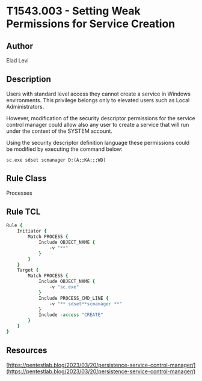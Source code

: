 # T1543.003 - Setting Weak Permissions for Service Creation

## Author
Elad Levi

## Description
Users with standard level access they cannot create a service in Windows environments. This privilege belongs only to elevated users such as Local Administrators. 

However, modification of the security descriptor permissions for the service control manager could allow also any user to create a service that will run under the context of the SYSTEM account.

Using the security descriptor definition language these permissions could be modified by executing the command below:

`sc.exe sdset scmanager D:(A;;KA;;;WD)`

## Rule Class
Processes

## Rule TCL
```tcl
Rule {
	Initiator {
		Match PROCESS {
			Include OBJECT_NAME {
				-v "**"
			}
		}
    }
	Target {
		Match PROCESS {
			Include OBJECT_NAME { 					
				-v "sc.exe"
			}
			Include PROCESS_CMD_LINE {
				-v "** sdset**scmanager **"
			}
			Include -access "CREATE"
		}
	}
}
```

## Resources
[https://pentestlab.blog/2023/03/20/persistence-service-control-manager/](https://pentestlab.blog/2023/03/20/persistence-service-control-manager/)